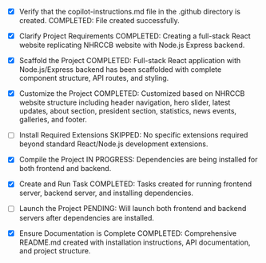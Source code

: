 <!-- Use this file to provide workspace-specific custom instructions to Copilot. For more details, visit https://code.visualstudio.com/docs/copilot/copilot-customization#_use-a-githubcopilotinstructionsmd-file -->
- [x] Verify that the copilot-instructions.md file in the .github directory is created. COMPLETED: File created successfully.

- [x] Clarify Project Requirements
	COMPLETED: Creating a full-stack React website replicating NHRCCB website with Node.js Express backend.

- [x] Scaffold the Project
	COMPLETED: Full-stack React application with Node.js/Express backend has been scaffolded with complete component structure, API routes, and styling.

- [x] Customize the Project
	COMPLETED: Customized based on NHRCCB website structure including header navigation, hero slider, latest updates, about section, president section, statistics, news events, galleries, and footer.

- [ ] Install Required Extensions
	SKIPPED: No specific extensions required beyond standard React/Node.js development extensions.

- [x] Compile the Project
	IN PROGRESS: Dependencies are being installed for both frontend and backend.

- [x] Create and Run Task
	COMPLETED: Tasks created for running frontend server, backend server, and installing dependencies.

- [ ] Launch the Project
	PENDING: Will launch both frontend and backend servers after dependencies are installed.

- [x] Ensure Documentation is Complete
	COMPLETED: Comprehensive README.md created with installation instructions, API documentation, and project structure.

